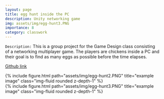 ```yaml
---
layout: page
title: egg hunt inside the PC
description: Unity networking game
img: assets/img/egg-hunt3.PNG
importance: 8
category: classwork
---
```



`Description:` This is a group project for the Game Design class consisting of a networking multiplayer game. The players are chickens inside a PC and their goal is to find as many eggs as possible before the time elapses.

<p><a href="https://github.com/CarlaFloricel/-cs426_Asgn2" class="btn">Github link</a></p>

<div class="row justify-content-sm-center">
    <div class="col-sm-8 mt-3 mt-md-0">
        {% include figure.html path="assets/img/egg-hunt2.PNG" title="example image" class="img-fluid rounded z-depth-1" %}
    </div>
    <div class="col-sm-4 mt-3 mt-md-0">
        {% include figure.html path="assets/img/egg-hunt3.PNG" title="example image" class="img-fluid rounded z-depth-1" %}
    </div>
</div>

